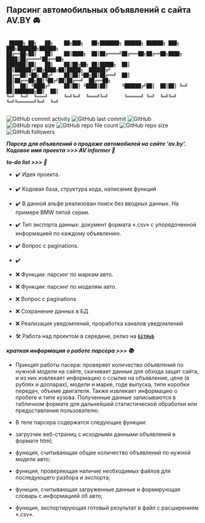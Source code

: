 ## Парсинг автомобильных объявлений с сайта AV.BY :oncoming_automobile:

```

 █████╗ ██╗   ██╗    ██╗███╗   ██╗███████╗ ██████╗ ██████╗ ███╗   ███╗███████╗██████╗ 
██╔══██╗██║   ██║    ██║████╗  ██║██╔════╝██╔═══██╗██╔══██╗████╗ ████║██╔════╝██╔══██╗
███████║██║   ██║    ██║██╔██╗ ██║█████╗  ██║   ██║██████╔╝██╔████╔██║█████╗  ██████╔╝
██╔══██║╚██╗ ██╔╝    ██║██║╚██╗██║██╔══╝  ██║   ██║██╔══██╗██║╚██╔╝██║██╔══╝  ██╔══██╗
██║  ██║ ╚████╔╝     ██║██║ ╚████║██║     ╚██████╔╝██║  ██║██║ ╚═╝ ██║███████╗██║  ██║
╚═╝  ╚═╝  ╚═══╝      ╚═╝╚═╝  ╚═══╝╚═╝      ╚═════╝ ╚═╝  ╚═╝╚═╝     ╚═╝╚══════╝╚═╝  ╚═╝
                                                                 
```

![GitHub commit activity](https://img.shields.io/github/commit-activity/w/Alba3k/av-parser?style=for-the-badge)
![GitHub last commit](https://img.shields.io/github/last-commit/Alba3k/av-parser?style=for-the-badge)
![GitHub](https://img.shields.io/github/license/Alba3k/av-parser?style=for-the-badge)
![GitHub repo size](https://img.shields.io/github/repo-size/Alba3k/av-parser?style=for-the-badge)
![GitHub repo file count](https://img.shields.io/github/directory-file-count/Alba3k/av-parser?style=for-the-badge)
![GitHub repo size](https://img.shields.io/github/repo-size/Alba3k/av-parser?style=for-the-badge)
![GitHub followers](https://img.shields.io/github/followers/Alba3k?style=social)


***Парсер для объявлений о продаже автомобилей на сайте 'av.by'. Кодовое имя проекта >>> AV informer :pushpin:***

***to-do list >>> :notebook:***

- :heavy_check_mark: Идея проекта. 
- :heavy_check_mark: Кодовая база, структура кода, написание функций 
- :heavy_check_mark: В данной альфе реализован поиск без вводных данных.
На примере BMW пятой серии.
- :heavy_check_mark: Тип экспорта данных: документ формата «.csv» с упорядоченной информацией по каждому объявлению.
- :heavy_check_mark: Вопрос с paginations.
- :heavy_check_mark:

- :x: Функции: парсинг по маркам авто. 
- :x: Функции: парсинг по моделям авто.  
- :x: Вопрос с paginations

- :x: Сохранение данных в БД
- :x: Реализация уведомлений, проработка каналов уведомлений

- :hammer_and_wrench: Работа над проектом в середине, релиз на <code>[**GitHub**](https://github.com/Alba3k/av-parser)</code>

***краткая информация о работе парсера >>> :books:***

-  Принцип работы пасера: проверяет количество объявлений по нужной
модели на сайте, скачивает данные для обхода защит сайта, и из них извлекает
информацию о ссылке на объявление, цене (в рублях и долларах), модели и 
марке, годе выпуска, типе коробки передач, объеме двигателя. Также извлекает
информацию о пробеге и типе кузова. Полученные данные записываются в
табличном формате для дальнейшей статистической обработки или предоставления
пользователю.

- В теле парсера содержатся следующие функции: 
- загрузчик веб-страниц с исходными данными объявлений в формате html;
- функция, считывающая общее количество объявлений по нужной модели авто;
- функция, проверяющая наличие необходимых файлов для последующего разбора и экспорта;
- функция, считывающая загруженные данные и формирующая словарь с информацией об авто;
- функция, экспортирующая готовый результат в файл с расширением «.csv».